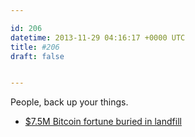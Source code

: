 ```yaml
---

id: 206
datetime: 2013-11-29 04:16:17 +0000 UTC
title: #206
draft: false


---
```


People, back up your things. 

 
 * [$7.5M Bitcoin fortune buried in landfill](http://www.usatoday.com/story/news/world/2013/11/28/newser-bitcoin-landfill/3775271/)


